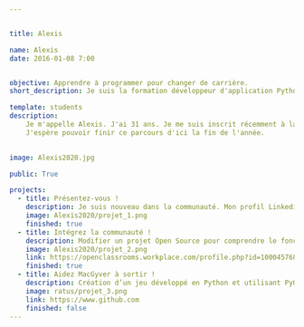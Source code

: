 ```yaml
---


title: Alexis

name: Alexis
date: 2016-01-08 7:00


objective: Apprendre à programmer pour changer de carrière.
short_description: Je suis la formation développeur d'application Python car je souhaiterai travailler dans l'intelligence artificelle plus tard.

template: students
description:
    Je m'appelle Alexis. J'ai 31 ans. Je me suis inscrit récemment à la formation pour Python pour changer de carrière.
	J'espère pouvoir finir ce parcours d'ici la fin de l'année.
	

image: Alexis2020.jpg

public: True

projects:
  - title: Présentez-vous !
    description: Je suis nouveau dans la communauté. Mon profil Linkedin https://www.linkedin.com/in/alexis-ung-923413116/
    image: Alexis2020/projet_1.png
    finished: true
  - title: Intégrez la communauté !
    description: Modifier un projet Open Source pour comprendre le fonctionnement de Git, de Github et des pull requests. 
    image: Alexis2020/projet_2.png
    link: https://openclassrooms.workplace.com/profile.php?id=100045768722469
    finished: true
  - title: Aidez MacGyver à sortir !
    description: Création d’un jeu développé en Python et utilisant PyGame.
    image: ratus/projet_3.png
    link: https://www.github.com
    finished: false
---
```

